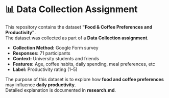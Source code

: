 # 📊 Data Collection Assignment

This repository contains the dataset **"Food & Coffee Preferences and Productivity"**.  
The dataset was collected as part of a **Data Collection assignment**.  

- **Collection Method:** Google Form survey  
- **Responses:** 71 participants  
- **Context:** University students and friends  
- **Features:** Age, coffee habits, daily spending, meal preferences, etc  
- **Label:** Productivity rating (1–5)  

The purpose of this dataset is to explore how **food and coffee preferences** may influence **daily productivity**.  
Detailed explanation is documented in **research.md**.